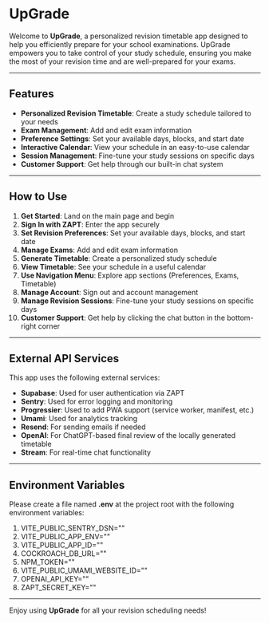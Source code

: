 # UpGrade

Welcome to **UpGrade**, a personalized revision timetable app designed to help you efficiently prepare for your school examinations. UpGrade empowers you to take control of your study schedule, ensuring you make the most of your revision time and are well-prepared for your exams.

---

## Features

- **Personalized Revision Timetable**: Create a study schedule tailored to your needs
- **Exam Management**: Add and edit exam information
- **Preference Settings**: Set your available days, blocks, and start date
- **Interactive Calendar**: View your schedule in an easy-to-use calendar
- **Session Management**: Fine-tune your study sessions on specific days
- **Customer Support**: Get help through our built-in chat system

---

## How to Use

1. **Get Started**: Land on the main page and begin
2. **Sign In with ZAPT**: Enter the app securely
3. **Set Revision Preferences**: Set your available days, blocks, and start date
4. **Manage Exams**: Add and edit exam information
5. **Generate Timetable**: Create a personalized study schedule
6. **View Timetable**: See your schedule in a useful calendar
7. **Use Navigation Menu**: Explore app sections (Preferences, Exams, Timetable)
8. **Manage Account**: Sign out and account management
9. **Manage Revision Sessions**: Fine-tune your study sessions on specific days
10. **Customer Support**: Get help by clicking the chat button in the bottom-right corner

---

## External API Services

This app uses the following external services:

- **Supabase**: Used for user authentication via ZAPT
- **Sentry**: Used for error logging and monitoring
- **Progressier**: Used to add PWA support (service worker, manifest, etc.)
- **Umami**: Used for analytics tracking
- **Resend**: For sending emails if needed
- **OpenAI**: For ChatGPT-based final review of the locally generated timetable
- **Stream**: For real-time chat functionality

---

## Environment Variables

Please create a file named **.env** at the project root with the following environment variables:

1. VITE_PUBLIC_SENTRY_DSN="<Your Sentry DSN>"
2. VITE_PUBLIC_APP_ENV="<development or production>"
3. VITE_PUBLIC_APP_ID="<Your ZAPT App ID>"
4. COCKROACH_DB_URL="<Your CockroachDB URL>"
5. NPM_TOKEN="<Your NPM token if needed>"
6. VITE_PUBLIC_UMAMI_WEBSITE_ID="<Your Umami website ID>"
7. OPENAI_API_KEY="<Your OpenAI API Key>"
8. ZAPT_SECRET_KEY="<Your ZAPT Secret Key>"

---

Enjoy using **UpGrade** for all your revision scheduling needs!